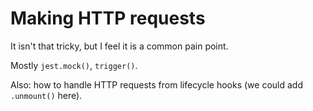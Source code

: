 # Making HTTP requests

It isn't that tricky, but I feel it is a common pain point.

Mostly `jest.mock()`, `trigger()`.

Also: how to handle HTTP requests from lifecycle hooks (we could add `.unmount()` here).